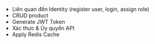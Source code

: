 - Liên quan đến Identity (register user, login, assign role)
- CRUD product
- Generate JWT Token
- Xác thực & Ủy quyền API
- Apply Redis Cache

